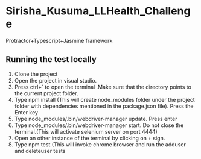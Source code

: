 # Sirisha_Kusuma_LLHealth_Challenge
Protractor+Typescript+Jasmine framework


## Running the test locally
1. Clone the project
2. Open the project in visual studio. 
3. Press ctrl+` to open the terminal .Make sure that the directory points to the current project folder.
4. Type npm install (This will create node_modules folder under the project folder with dependencies mentioned in the package.json file). Press the Enter key
5. Type node_modules/.bin/webdriver-manager update. Press enter
6. Type node_modules/.bin/webdriver-manager start. Do not close the terminal.(This will activate selenium server on port 4444)
7. Open an other instance of the terminal by clicking on + sign.
8. Type npm test (This will invoke chrome browser and run the adduser and deleteuser tests
